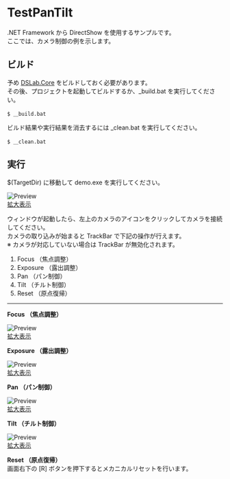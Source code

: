 TestPanTilt
===

.NET Framework から DirectShow を使用するサンプルです。  
ここでは、カメラ制御の例を示します。  

## ビルド

予め [DSLab.Core](../DSLab.Core/README.md) をビルドしておく必要があります。  
その後、プロジェクトを起動してビルドするか、\_build.bat を実行してください。  

	$ ＿build.bat

ビルド結果や実行結果を消去するには \_clean.bat を実行してください。  

	$ ＿clean.bat


## 実行

$(TargetDir) に移動して demo.exe を実行してください。  

![Preview](http://livedoor.blogimg.jp/cogorou/imgs/5/c/5c806253-s.png)  
[拡大表示](http://livedoor.blogimg.jp/cogorou/imgs/5/c/5c806253.png)  

ウィンドウが起動したら、左上のカメラのアイコンをクリックしてカメラを接続してください。  
カメラの取り込みが始まると TrackBar で下記の操作が行えます。  
※ カメラが対応していない場合は TrackBar が無効化されます。  

1. Focus （焦点調整）
2. Exposure （露出調整）
3. Pan （パン制御）
4. Tilt （チルト制御）
5. Reset （原点復帰）

----

<b>Focus （焦点調整）</b><br/>

![Preview](http://livedoor.blogimg.jp/cogorou/imgs/0/5/05d2c80b-s.png)  
[拡大表示](http://livedoor.blogimg.jp/cogorou/imgs/0/5/05d2c80b.png)  

<b>Exposure （露出調整）</b><br/>

![Preview](http://livedoor.blogimg.jp/cogorou/imgs/e/5/e5a3d659-s.png)  
[拡大表示](http://livedoor.blogimg.jp/cogorou/imgs/e/5/e5a3d659.png)  

<b>Pan （パン制御）</b><br/>

![Preview](http://livedoor.blogimg.jp/cogorou/imgs/5/2/522cbe78-s.png)  
[拡大表示](http://livedoor.blogimg.jp/cogorou/imgs/5/2/522cbe78.png)  

<b>Tilt （チルト制御）</b><br/>

![Preview](http://livedoor.blogimg.jp/cogorou/imgs/f/d/fd4ee935-s.png)  
[拡大表示](http://livedoor.blogimg.jp/cogorou/imgs/f/d/fd4ee935.png)  

<b>Reset （原点復帰）</b><br/>
画面右下の [R] ボタンを押下するとメカニカルリセットを行います。  
